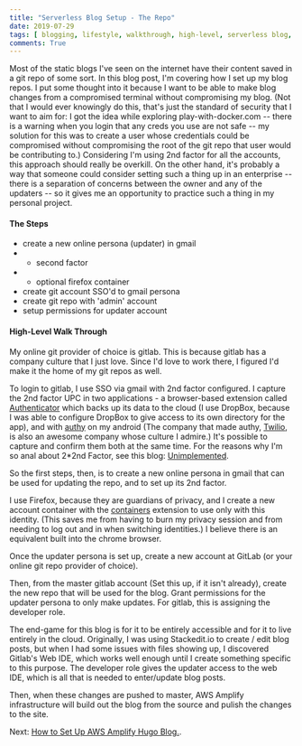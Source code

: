 ```yaml
---
title: "Serverless Blog Setup - The Repo"
date: 2019-07-29
tags: [ blogging, lifestyle, walkthrough, high-level, serverless blog, git, gitlab, unimplemented children ]
comments: True
---
```


Most of the static blogs I've seen on the internet have their content saved in a git repo of some sort. In this blog post, I'm covering how I set up my blog repos. I put some thought into it because I want to be able to make blog changes from a compromised terminal without compromising my blog. (Not that I would ever knowingly do this, that's just the standard of security that I want to aim for: I got the idea while exploring play-with-docker.com -- there is a warning when you login that any creds you use are not safe -- my solution for this was to create a user whose credentials could be compromised without compromising the root of the git repo that user would be contributing to.) Considering I'm using 2nd factor for all the accounts, this approach should really be overkill. On the other hand, it's probably a way that someone could consider setting such a thing up in an enterprise -- there is a separation of concerns between the owner and any of the updaters -- so it gives me an opportunity to practice such a thing in my personal project.

#### The Steps

- create a new online persona (updater) in gmail
- - second factor
- - optional firefox container
- create git account SSO'd to gmail persona
- create git repo with 'admin' account
- setup permissions for updater account

#### High-Level Walk Through

My online git provider of choice is gitlab. This is because gitlab has a company culture that I just love. Since I'd love to work there, I figured I'd make it the home of my git repos as well.

To login to gitlab, I use SSO via gmail with 2nd factor configured. I capture the 2nd factor UPC in two applications - a browser-based extension called [Authenticator](https://addons.mozilla.org/en-US/firefox/addon/auth-helper/) which backs up its data to the cloud (I use DropBox, because I was able to configure DropBox to give access to its own directory for the app), and with [authy](https://authy.com/) on my android (The company that made authy, [Twilio](https://www.twilio.com/), is also an awesome company whose culture I admire.) It's possible to capture and confirm them both at the same time. For the reasons why I'm so anal about 2*2nd Factor, see this blog: [Unimplemented](Unimplemented).

So the first steps, then, is to create a new online persona in gmail that can be used for updating the repo, and to set up its 2nd factor.

I use Firefox, because they are guardians of privacy, and I create a new account container with the [containers](https://addons.mozilla.org/en-US/firefox/addon/multi-account-containers/) extension to use only with this identity. (This saves me from having to burn my privacy session and from needing to log out and in when switching identities.) I believe there is an equivalent built into the chrome browser.

Once the updater persona is set up, create a new account at GitLab (or your online git repo provider of choice).

Then, from the master gitlab account (Set this up, if it isn't already), create the new repo that will be used for the blog. Grant permissions for the updater persona to only make updates. For gitlab, this is assigning the developer role.

The end-game for this blog is for it to be entirely accessible and for it to live entirely in the cloud. Originally, I was using Stackedit.io to create / edit blog posts, but when I had some issues with files showing up, I discovered Gitlab's Web IDE, which works well enough until I create something specific to this purpose. The developer role gives the updater access to the web IDE, which is all that is needed to enter/update blog posts.

Then, when these changes are pushed to master, AWS Amplify infrastructure will build out the blog from the source and pulish the changes to the site.

Next: [How to Set Up AWS Amplify Hugo Blog.](Unimplemented).
